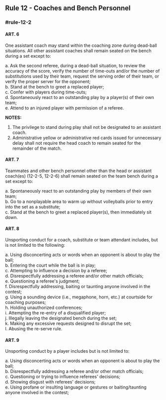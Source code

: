 <!-- Section: Rule 12 - Coaches and Bench Personnel -->

## Rule 12 - Coaches and Bench Personnel

### #rule-12-2

#### ART. 6

One assistant coach may stand within the coaching zone during dead-ball situations. All other assistant coaches shall remain seated on the bench during a set except to:

a. Ask the second referee, during a dead-ball situation, to review the accuracy of the score, verify the number of time-outs and/or the number of substitutions used by their team, request the serving order of their team, or verify the proper server for the opponent;  
b. Stand at the bench to greet a replaced player;  
c. Confer with players during time-outs;  
d. Spontaneously react to an outstanding play by a player(s) of their own team;  
e. Attend to an injured player with permission of a referee.

**NOTES:**

1. The privilege to stand during play shall not be designated to an assistant coach.
2. Administrative yellow or administrative red cards issued for unnecessary delay shall not require the head coach to remain seated for the remainder of the match.

#### ART. 7

Teammates and other bench personnel other than the head or assistant coach(es) (12-2-5, 12-2-6) shall remain seated on the team bench during a set except to:

a. Spontaneously react to an outstanding play by members of their own team;  
b. Go to a nonplayable area to warm up without volleyballs prior to entry into the set as a substitute;  
c. Stand at the bench to greet a replaced player(s), then immediately sit down.

#### ART. 8

Unsporting conduct for a coach, substitute or team attendant includes, but is not limited to the following:

a. Using disconcerting acts or words when an opponent is about to play the ball;  
b. Entering the court while the ball is in play;  
c. Attempting to influence a decision by a referee;  
d. Disrespectfully addressing a referee and/or other match officials;  
e. Questioning a referee's judgment;  
f. Disrespectfully addressing, baiting or taunting anyone involved in the contest;  
g. Using a sounding device (i.e., megaphone, horn, etc.) at courtside for coaching purposes;  
h. Holding unauthorized conferences;  
i. Attempting the re-entry of a disqualified player;  
j. Illegally leaving the designated bench during the set;  
k. Making any excessive requests designed to disrupt the set;  
l. Abusing the re-serve rule.

#### ART. 9

Unsporting conduct by a player includes but is not limited to:

a. Using disconcerting acts or words when an opponent is about to play the ball;  
b. Disrespectfully addressing a referee and/or other match officials;  
c. Questioning or trying to influence referees' decisions;  
d. Showing disgust with referees' decisions;  
e. Using profane or insulting language or gestures or baiting/taunting anyone involved in the contest;
